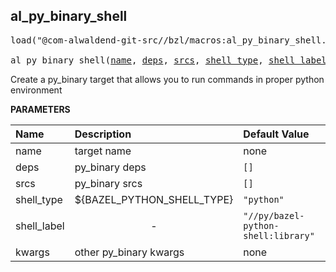 <!-- Generated with Stardoc: http://skydoc.bazel.build -->



<a id="al_py_binary_shell"></a>

## al_py_binary_shell

<pre>
load("@com-alwaldend-git-src//bzl/macros:al_py_binary_shell.bzl", "al_py_binary_shell")

al_py_binary_shell(<a href="#al_py_binary_shell-name">name</a>, <a href="#al_py_binary_shell-deps">deps</a>, <a href="#al_py_binary_shell-srcs">srcs</a>, <a href="#al_py_binary_shell-shell_type">shell_type</a>, <a href="#al_py_binary_shell-shell_label">shell_label</a>, <a href="#al_py_binary_shell-kwargs">**kwargs</a>)
</pre>

Create a py_binary target that allows you to run commands in proper python environment

**PARAMETERS**


| Name  | Description | Default Value |
| :------------- | :------------- | :------------- |
| <a id="al_py_binary_shell-name"></a>name |  target name   |  none |
| <a id="al_py_binary_shell-deps"></a>deps |  py_binary deps   |  `[]` |
| <a id="al_py_binary_shell-srcs"></a>srcs |  py_binary srcs   |  `[]` |
| <a id="al_py_binary_shell-shell_type"></a>shell_type |  ${BAZEL_PYTHON_SHELL_TYPE}   |  `"python"` |
| <a id="al_py_binary_shell-shell_label"></a>shell_label |  <p align="center"> - </p>   |  `"//py/bazel-python-shell:library"` |
| <a id="al_py_binary_shell-kwargs"></a>kwargs |  other py_binary kwargs   |  none |


